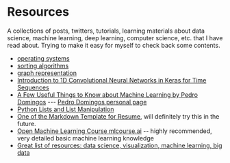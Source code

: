 # Resources
A collections of posts, twitters, tutorials, learning materials about data science, machine learning, deep learning, computer science, etc. that I have read about. Trying to make it easy for myself to check back some contents. 


* [operating systems](http://pages.cs.wisc.edu/~remzi/OSTEP/)
* [sorting algorithms](https://brilliant.org/wiki/sorting-algorithms/)
* [graph representation](https://www.khanacademy.org/computing/computer-science/algorithms/graph-representation/a/describing-graphs)
* [Introduction to 1D Convolutional Neural Networks in Keras for Time Sequences](https://blog.goodaudience.com/introduction-to-1d-convolutional-neural-networks-in-keras-for-time-sequences-3a7ff801a2cf)
* [A Few Useful Things to Know about Machine Learning by Pedro Domingos](https://homes.cs.washington.edu/~pedrod/papers/cacm12.pdf) --- [Pedro Domingos personal page](https://homes.cs.washington.edu/~pedrod/)
* [Python Lists and List Manipulation](https://hackernoon.com/python-basics-6-lists-and-list-manipulation-a56be62b1f95)
* [One of the Markdown Template for Resume](https://mszep.github.io/pandoc_resume/),  will definitely try this in the future. 
* [Open Machine Learning Course mlcourse.ai](https://mlcourse.ai/) -- highly recommended, very detailed basic machine learning knowledge
* [Great list of resources: data science, visualization, machine learning, big data](https://www.datasciencecentral.com/profiles/blogs/great-list-of-resources-data-science-visualization-machine-learni)

